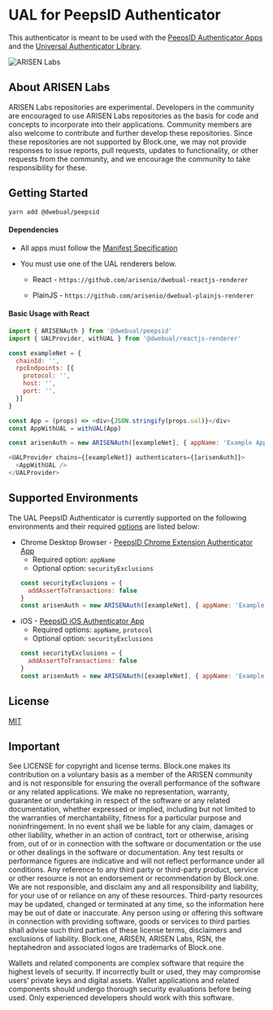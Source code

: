 # UAL for PeepsID Authenticator

This authenticator is meant to be used with the [PeepsID Authenticator Apps](#supported-environments) and the [Universal Authenticator Library](https://github.com/arisenio/universal-authenticator-library).

![ARISEN Labs](https://img.shields.io/badge/ARISEN-Labs-5cb3ff.svg)

## About ARISEN Labs

ARISEN Labs repositories are experimental.  Developers in the community are encouraged to use ARISEN Labs repositories as the basis for code and concepts to incorporate into their applications. Community members are also welcome to contribute and further develop these repositories. Since these repositories are not supported by Block.one, we may not provide responses to issue reports, pull requests, updates to functionality, or other requests from the community, and we encourage the community to take responsibility for these.

## Getting Started

`yarn add @dwebual/peepsid`

#### Dependencies

* All apps must follow the [Manifest Specification](https://github.com/arisenio/manifest-spec)

* You must use one of the UAL renderers below.

  * React - `https://github.com/arisenio/dwebual-reactjs-renderer`

  * PlainJS - `https://github.com/arisenio/dwebual-plainjs-renderer`


#### Basic Usage with React

```javascript
import { ARISENAuth } from '@dwebual/peepsid'
import { UALProvider, withUAL } from '@dwebual/reactjs-renderer'

const exampleNet = {
  chainId: '',
  rpcEndpoints: [{
    protocol: '',
    host: '',
    port: '',
  }]
}

const App = (props) => <div>{JSON.stringify(props.ual)}</div>
const AppWithUAL = withUAL(App)

const arisenAuth = new ARISENAuth([exampleNet], { appName: 'Example App' })

<UALProvider chains={[exampleNet]} authenticators={[arisenAuth]}>
  <AppWithUAL />
</UALProvider>
```

## Supported Environments

The UAL PeepsID Authenticator is currently supported on the following environments and their required [options](https://github.com/ARISEN/@dwebual/peepsid/blob/master/src/interfaces.ts#L18) are listed below:

* Chrome Desktop Browser - [PeepsID Chrome Extension Authenticator App](https://github.com/peepsx/peepsid-chrome-extension)
  * Required option: `appName`
  * Optional option: `securityExclusions`
  ```javascript
  const securityExclusions = {
    addAssertToTransactions: false
  }
  const arisenAuth = new ARISENAuth([exampleNet], { appName: 'Example App', securityExclusions })
  ```
* iOS - [PeepsID iOS Authenticator App](https://github.com/peepsx/peepsid-ios)
  * Required options: `appName`, `protocol`
  * Optional option: `securityExclusions`
  ```javascript
  const securityExclusions = {
    addAssertToTransactions: false
  }
  const arisenAuth = new ARISENAuth([exampleNet], { appName: 'Example App', protocol: 'arisen', securityExclusions })
  ```

## License

[MIT](./LICENSE)

## Important

See LICENSE for copyright and license terms.  Block.one makes its contribution on a voluntary basis as a member of the ARISEN community and is not responsible for ensuring the overall performance of the software or any related applications.  We make no representation, warranty, guarantee or undertaking in respect of the software or any related documentation, whether expressed or implied, including but not limited to the warranties of merchantability, fitness for a particular purpose and noninfringement. In no event shall we be liable for any claim, damages or other liability, whether in an action of contract, tort or otherwise, arising from, out of or in connection with the software or documentation or the use or other dealings in the software or documentation. Any test results or performance figures are indicative and will not reflect performance under all conditions.  Any reference to any third party or third-party product, service or other resource is not an endorsement or recommendation by Block.one.  We are not responsible, and disclaim any and all responsibility and liability, for your use of or reliance on any of these resources. Third-party resources may be updated, changed or terminated at any time, so the information here may be out of date or inaccurate.  Any person using or offering this software in connection with providing software, goods or services to third parties shall advise such third parties of these license terms, disclaimers and exclusions of liability.  Block.one, ARISEN, ARISEN Labs, RSN, the heptahedron and associated logos are trademarks of Block.one.

Wallets and related components are complex software that require the highest levels of security.  If incorrectly built or used, they may compromise users’ private keys and digital assets. Wallet applications and related components should undergo thorough security evaluations before being used.  Only experienced developers should work with this software.
